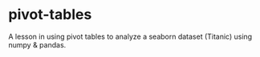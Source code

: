 # pivot-tables
A lesson in using pivot tables to analyze a seaborn dataset (Titanic) using numpy &amp; pandas.
